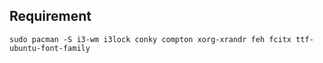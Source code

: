 ## Requirement ##

    sudo pacman -S i3-wm i3lock conky compton xorg-xrandr feh fcitx ttf-ubuntu-font-family
